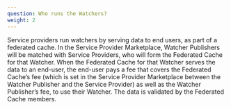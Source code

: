 ```yaml
---
question: Who runs the Watchers?
weight: 2
---
```


Service providers run watchers by serving data to end users, as part of a federated cache. In the Service Provider Marketplace, Watcher Publishers will be matched with Service Providers, who will form the Federated Cache for that Watcher. When the Federated Cache for that Watcher serves the data to an end-user, the end-user pays a fee that covers the Federated Cache’s fee (which is set in the Service Provider Marketplace between the Watcher Publisher and the Service Provider) as well as the Watcher Publisher’s fee, to use their Watcher. The data is validated by the Federated Cache members. 
